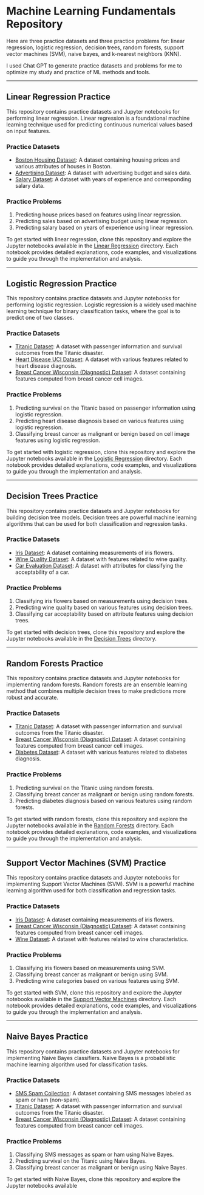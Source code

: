 # Machine Learning Fundamentals Repository
Here are three practice datasets and three practice problems for: linear regression, logistic regression, decision trees, random forests, support vector machines (SVM), naive bayes, and k-nearest neighbors (KNN). 

I used Chat GPT to generate practice datasets and problems for me to optimize my study and practice of ML methods and tools.

---

## Linear Regression Practice

This repository contains practice datasets and Jupyter notebooks for performing linear regression. Linear regression is a foundational machine learning technique used for predicting continuous numerical values based on input features.

### Practice Datasets

- [Boston Housing Dataset](https://scikit-learn.org/stable/modules/generated/sklearn.datasets.load_boston.html): A dataset containing housing prices and various attributes of houses in Boston.
- [Advertising Dataset](https://www.kaggle.com/ashydv/advertising-dataset): A dataset with advertising budget and sales data.
- [Salary Dataset](https://www.kaggle.com/karthickveerakumar/salary-data-simple-linear-regression): A dataset with years of experience and corresponding salary data.

### Practice Problems

1. Predicting house prices based on features using linear regression.
2. Predicting sales based on advertising budget using linear regression.
3. Predicting salary based on years of experience using linear regression.

To get started with linear regression, clone this repository and explore the Jupyter notebooks available in the [Linear Regression](/Notebooks/Linear_Regression) directory. Each notebook provides detailed explanations, code examples, and visualizations to guide you through the implementation and analysis.

---

## Logistic Regression Practice

This repository contains practice datasets and Jupyter notebooks for performing logistic regression. Logistic regression is a widely used machine learning technique for binary classification tasks, where the goal is to predict one of two classes.

### Practice Datasets

- [Titanic Dataset](https://www.kaggle.com/c/titanic/data): A dataset with passenger information and survival outcomes from the Titanic disaster.
- [Heart Disease UCI Dataset](https://www.kaggle.com/ronitf/heart-disease-uci): A dataset with various features related to heart disease diagnosis.
- [Breast Cancer Wisconsin (Diagnostic) Dataset](https://scikit-learn.org/stable/modules/generated/sklearn.datasets.load_breast_cancer.html): A dataset containing features computed from breast cancer cell images.

### Practice Problems

1. Predicting survival on the Titanic based on passenger information using logistic regression.
2. Predicting heart disease diagnosis based on various features using logistic regression.
3. Classifying breast cancer as malignant or benign based on cell image features using logistic regression.

To get started with logistic regression, clone this repository and explore the Jupyter notebooks available in the [Logistic Regression](/Notebooks/Logistic_Regression) directory. Each notebook provides detailed explanations, code examples, and visualizations to guide you through the implementation and analysis.

---

## Decision Trees Practice

This repository contains practice datasets and Jupyter notebooks for building decision tree models. Decision trees are powerful machine learning algorithms that can be used for both classification and regression tasks.

### Practice Datasets

- [Iris Dataset](https://scikit-learn.org/stable/modules/generated/sklearn.datasets.load_iris.html): A dataset containing measurements of iris flowers.
- [Wine Quality Dataset](https://archive.ics.uci.edu/ml/datasets/wine+quality): A dataset with features related to wine quality.
- [Car Evaluation Dataset](https://archive.ics.uci.edu/ml/datasets/car+evaluation): A dataset with attributes for classifying the acceptability of a car.

### Practice Problems

1. Classifying iris flowers based on measurements using decision trees.
2. Predicting wine quality based on various features using decision trees.
3. Classifying car acceptability based on attribute features using decision trees.

To get started with decision trees, clone this repository and explore the Jupyter notebooks available in the [Decision Trees](/Notebooks/Decision_Trees) directory.

---

## Random Forests Practice

This repository contains practice datasets and Jupyter notebooks for implementing random forests. Random forests are an ensemble learning method that combines multiple decision trees to make predictions more robust and accurate.

### Practice Datasets

- [Titanic Dataset](https://www.kaggle.com/c/titanic/data): A dataset with passenger information and survival outcomes from the Titanic disaster.
- [Breast Cancer Wisconsin (Diagnostic) Dataset](https://scikit-learn.org/stable/modules/generated/sklearn.datasets.load_breast_cancer.html): A dataset containing features computed from breast cancer cell images.
- [Diabetes Dataset](https://www.kaggle.com/uciml/pima-indians-diabetes-database): A dataset with various features related to diabetes diagnosis.

### Practice Problems

1. Predicting survival on the Titanic using random forests.
2. Classifying breast cancer as malignant or benign using random forests.
3. Predicting diabetes diagnosis based on various features using random forests.

To get started with random forests, clone this repository and explore the Jupyter notebooks available in the [Random Forests](/Notebooks/Random_Forests) directory. Each notebook provides detailed explanations, code examples, and visualizations to guide you through the implementation and analysis.

---

## Support Vector Machines (SVM) Practice

This repository contains practice datasets and Jupyter notebooks for implementing Support Vector Machines (SVM). SVM is a powerful machine learning algorithm used for both classification and regression tasks.

### Practice Datasets

- [Iris Dataset](https://scikit-learn.org/stable/modules/generated/sklearn.datasets.load_iris.html): A dataset containing measurements of iris flowers.
- [Breast Cancer Wisconsin (Diagnostic) Dataset](https://scikit-learn.org/stable/modules/generated/sklearn.datasets.load_breast_cancer.html): A dataset containing features computed from breast cancer cell images.
- [Wine Dataset](https://scikit-learn.org/stable/modules/generated/sklearn.datasets.load_wine.html): A dataset with features related to wine characteristics.

### Practice Problems

1. Classifying iris flowers based on measurements using SVM.
2. Classifying breast cancer as malignant or benign using SVM.
3. Predicting wine categories based on various features using SVM.

To get started with SVM, clone this repository and explore the Jupyter notebooks available in the [Support Vector Machines](/Notebooks/Support_Vector_Machines) directory. Each notebook provides detailed explanations, code examples, and visualizations to guide you through the implementation and analysis.

---

## Naive Bayes Practice

This repository contains practice datasets and Jupyter notebooks for implementing Naive Bayes classifiers. Naive Bayes is a probabilistic machine learning algorithm used for classification tasks.

### Practice Datasets

- [SMS Spam Collection](https://www.kaggle.com/uciml/sms-spam-collection-dataset): A dataset containing SMS messages labeled as spam or ham (non-spam).
- [Titanic Dataset](https://www.kaggle.com/c/titanic/data): A dataset with passenger information and survival outcomes from the Titanic disaster.
- [Breast Cancer Wisconsin (Diagnostic) Dataset](https://scikit-learn.org/stable/modules/generated/sklearn.datasets.load_breast_cancer.html): A dataset containing features computed from breast cancer cell images.

### Practice Problems

1. Classifying SMS messages as spam or ham using Naive Bayes.
2. Predicting survival on the Titanic using Naive Bayes.
3. Classifying breast cancer as malignant or benign using Naive Bayes.

To get started with Naive Bayes, clone this repository and explore the Jupyter notebooks available